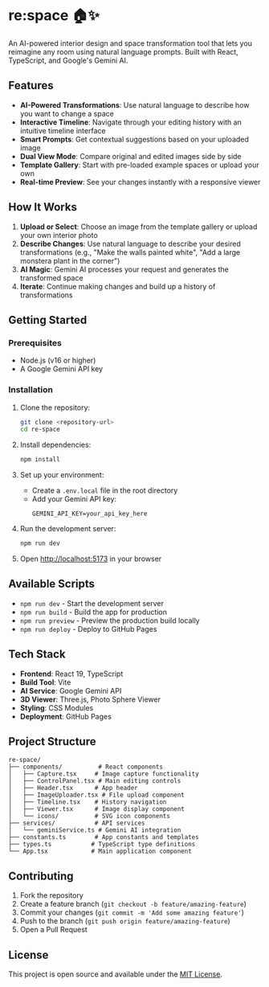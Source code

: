 # re:space 🏠✨

An AI-powered interior design and space transformation tool that lets you reimagine any room using natural language prompts. Built with React, TypeScript, and Google's Gemini AI.

## Features

- **AI-Powered Transformations**: Use natural language to describe how you want to change a space
- **Interactive Timeline**: Navigate through your editing history with an intuitive timeline interface
- **Smart Prompts**: Get contextual suggestions based on your uploaded image
- **Dual View Mode**: Compare original and edited images side by side
- **Template Gallery**: Start with pre-loaded example spaces or upload your own
- **Real-time Preview**: See your changes instantly with a responsive viewer

## How It Works

1. **Upload or Select**: Choose an image from the template gallery or upload your own interior photo
2. **Describe Changes**: Use natural language to describe your desired transformations (e.g., "Make the walls painted white", "Add a large monstera plant in the corner")
3. **AI Magic**: Gemini AI processes your request and generates the transformed space
4. **Iterate**: Continue making changes and build up a history of transformations

## Getting Started

### Prerequisites
- Node.js (v16 or higher)
- A Google Gemini API key

### Installation

1. Clone the repository:
   ```bash
   git clone <repository-url>
   cd re-space
   ```

2. Install dependencies:
   ```bash
   npm install
   ```

3. Set up your environment:
   - Create a `.env.local` file in the root directory
   - Add your Gemini API key:
     ```
     GEMINI_API_KEY=your_api_key_here
     ```

4. Run the development server:
   ```bash
   npm run dev
   ```

5. Open [http://localhost:5173](http://localhost:5173) in your browser

## Available Scripts

- `npm run dev` - Start the development server
- `npm run build` - Build the app for production
- `npm run preview` - Preview the production build locally
- `npm run deploy` - Deploy to GitHub Pages

## Tech Stack

- **Frontend**: React 19, TypeScript
- **Build Tool**: Vite
- **AI Service**: Google Gemini API
- **3D Viewer**: Three.js, Photo Sphere Viewer
- **Styling**: CSS Modules
- **Deployment**: GitHub Pages

## Project Structure

```
re-space/
├── components/          # React components
│   ├── Capture.tsx     # Image capture functionality
│   ├── ControlPanel.tsx # Main editing controls
│   ├── Header.tsx      # App header
│   ├── ImageUploader.tsx # File upload component
│   ├── Timeline.tsx    # History navigation
│   ├── Viewer.tsx      # Image display component
│   └── icons/          # SVG icon components
├── services/           # API services
│   └── geminiService.ts # Gemini AI integration
├── constants.ts        # App constants and templates
├── types.ts           # TypeScript type definitions
└── App.tsx            # Main application component
```

## Contributing

1. Fork the repository
2. Create a feature branch (`git checkout -b feature/amazing-feature`)
3. Commit your changes (`git commit -m 'Add some amazing feature'`)
4. Push to the branch (`git push origin feature/amazing-feature`)
5. Open a Pull Request

## License

This project is open source and available under the [MIT License](LICENSE).
